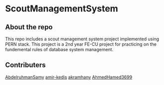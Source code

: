 # ScoutManagementSystem
## About the repo
This repo includes a scout management system project implemented using PERN stack. This project is a 2nd year FE-CU project for practicing on the fundemental rules of database system management.
## Contributers
[AbdelruhmanSamy](https://github.com/AbdelruhmanSamy/)
[amir-kedis](https://github.com/amir-kedis/)
[akramhany](https://github.com/akramhany/)
[AhmedHamed3699](https://github.com/AhmedHamed3699)
